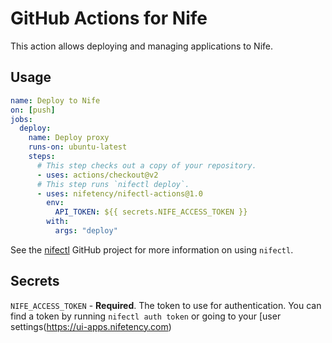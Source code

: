 # GitHub Actions for Nife

This action allows deploying and managing applications to Nife.

## Usage

```yaml
name: Deploy to Nife
on: [push]
jobs:
  deploy:
    name: Deploy proxy
    runs-on: ubuntu-latest
    steps:
      # This step checks out a copy of your repository.
      - uses: actions/checkout@v2
      # This step runs `nifectl deploy`.
      - uses: nifetency/nifectl-actions@1.0
        env:
          API_TOKEN: ${{ secrets.NIFE_ACCESS_TOKEN }}
        with:
          args: "deploy"
```

See the [nifectl](https://docs.nife.io/) GitHub project for more information on using `nifectl`.

## Secrets

`NIFE_ACCESS_TOKEN` - **Required**. The token to use for authentication. You can find a token by running `nifectl auth token` or going to your [user settings(https://ui-apps.nifetency.com)

